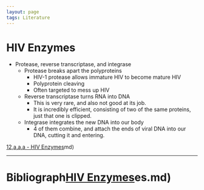 ```yaml
---
layout: page
tags: Literature 
---
```


# HIV Enzymes

- Protease, reverse transcriptase, and integrase
	- Protease breaks apart the polyproteins
		- HIV-1 protease allows immature HIV to become mature HIV
		- Polyprotein cleaving
		- Often targeted to mess up HIV
	- Reverse transcriptase turns RNA into DNA
		- This is very rare, and also not good at its job.
		- It is incredibly efficient, consisting of two of the same proteins, just that one is clipped.
	- Integrase integrates the new DNA into our body
		- 4 of them combine, and attach the ends of viral DNA into our DNA, cutting it and entering.

[12,a,a,a - HIV Enzymes](12,a,a,a%20-%20HIV%20Enzymes.md)md)

---

# Bibliograph[HIV Enzymes](pages/I%20found/4%20Citation%20Notes/HIV%20Enzymes.md)es.md)